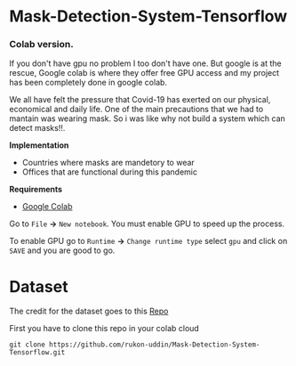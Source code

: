 # Mask-Detection-System-Tensorflow
### Colab version.
If you don't have gpu no problem I too don't have one. But google is at the rescue, Google colab is where they offer free GPU access and my project has been completely done in google colab. 

We all have felt the pressure that Covid-19 has exerted on our physical, economical and daily life. One of the main precautions that we had to mantain was wearing mask. So i was like why not build a system which can detect masks!!.

**Implementation**
  - Countries where masks are mandetory to wear
  - Offices that are functional during this pandemic

**Requirements**
  - [Google Colab](https://colab.research.google.com/notebooks/intro.ipynb)
  
Go to `File` **->** `New notebook`. You must enable GPU to speed up the process.

To enable GPU go to `Runtime` **->** `Change runtime type` select `gpu` and click on `SAVE` and you are good to go.

# Dataset
The credit for the dataset goes to this [Repo](https://github.com/chandrikadeb7/Face-Mask-Detection)


First you have to clone this repo in your colab cloud
```Code
git clone https://github.com/rukon-uddin/Mask-Detection-System-Tensorflow.git
```


